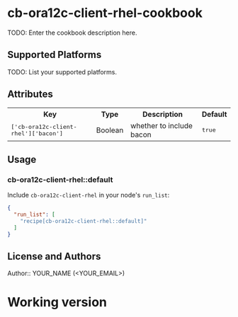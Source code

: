 # cb-ora12c-client-rhel-cookbook

TODO: Enter the cookbook description here.

## Supported Platforms

TODO: List your supported platforms.

## Attributes

<table>
  <tr>
    <th>Key</th>
    <th>Type</th>
    <th>Description</th>
    <th>Default</th>
  </tr>
  <tr>
    <td><tt>['cb-ora12c-client-rhel']['bacon']</tt></td>
    <td>Boolean</td>
    <td>whether to include bacon</td>
    <td><tt>true</tt></td>
  </tr>
</table>

## Usage

### cb-ora12c-client-rhel::default

Include `cb-ora12c-client-rhel` in your node's `run_list`:

```json
{
  "run_list": [
    "recipe[cb-ora12c-client-rhel::default]"
  ]
}
```

## License and Authors

Author:: YOUR_NAME (<YOUR_EMAIL>)
# Working version
